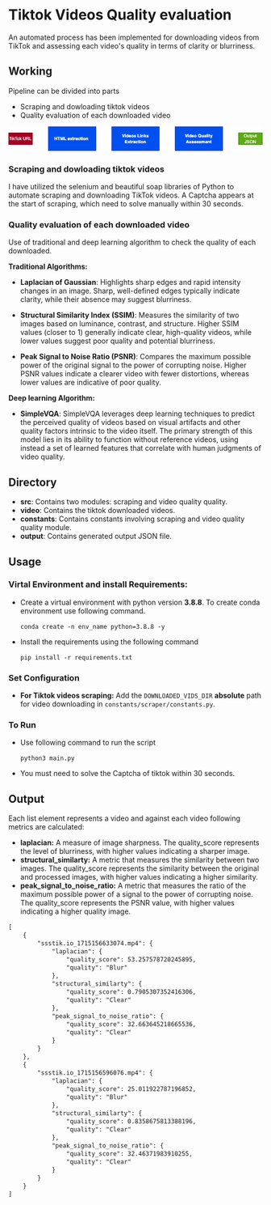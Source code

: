 # Tiktok Videos Quality evaluation
An automated process has been implemented for downloading videos from TikTok and assessing each video's quality in terms of clarity or blurriness.

## Working

Pipeline can be divided into parts
- Scraping and dowloading tiktok videos
- Quality evaluation of each downloaded video

![alt text](diagram/block_diagram.drawio.png)

### Scraping and dowloading tiktok videos
I have utilized the selenium and beautiful soap libraries of Python to automate scraping and downloading TikTok videos. A Captcha appears at the start of scraping, which need to solve manually within 30 seconds.

### Quality evaluation of each downloaded video
Use of traditional and deep learning algorithm to check the quality of each downloaded.

**Traditional Algorithms:**

- **Laplacian of Gaussian**: Highlights sharp edges and rapid intensity changes in an image. Sharp, well-defined edges typically indicate clarity, while their absence may suggest blurriness.

- **Structural Similarity Index (SSIM)**: Measures the similarity of two images based on luminance, contrast, and structure. Higher SSIM values (closer to 1) generally indicate clear, high-quality videos, while lower values suggest poor quality and potential blurriness.

- **Peak Signal to Noise Ratio (PSNR)**: Compares the maximum possible power of the original signal to the power of corrupting noise. Higher PSNR values indicate a clearer video with fewer distortions, whereas lower values are indicative of poor quality.

**Deep learning Algorithm:**

- **SimpleVQA**: SimpleVQA leverages deep learning techniques to predict the perceived quality of videos based on visual artifacts and other quality factors intrinsic to the video itself. The primary strength of this model lies in its ability to function without reference videos, using instead a set of learned features that correlate with human judgments of video quality.

## Directory
- **src**: Contains two modules: scraping and video quality quality.
- **video**: Contains the tiktok downloaded videos.
- **constants**: Contains constants involving scraping and video quality quality module.
- **output**: Contains generated output JSON file.


## Usage
### Virtal Environment and install Requirements:

- Create a virtual environment with python version **3.8.8**. To create conda environment use following command.
    ```
    conda create -n env_name python=3.8.8 -y
    ```
- Install the requirements using the following command
    
    ```
    pip install -r requirements.txt
    ```

### Set Configuration
- **For Tiktok videos scraping:** Add the `DOWNLOADED_VIDS_DIR` **absolute** path for video downloading in `constants/scraper/constants.py`.

### To Run
- Use following command to run the script
    ```
    python3 main.py
    ```
- You must need to solve the Captcha of tiktok within 30 seconds.

## Output
Each list element represents a video and against each video following metrics are calculated:
- **laplacian:** A measure of image sharpness. The quality_score represents the level of blurriness, with higher values indicating a sharper image. 
- **structural_similarty:** A metric that measures the similarity between two images. The quality_score represents the similarity between the original and processed images, with higher values indicating a higher similarity. 
- **peak_signal_to_noise_ratio:** A metric that measures the ratio of the maximum possible power of a signal to the power of corrupting noise. The quality_score represents the PSNR value, with higher values indicating a higher quality image.

```
[
    {
        "ssstik.io_1715156633074.mp4": {
            "laplacian": {
                "quality_score": 53.257578720245895,
                "quality": "Blur"
            },
            "structural_similarty": {
                "quality_score": 0.7905307352416306,
                "quality": "Clear"
            },
            "peak_signal_to_noise_ratio": {
                "quality_score": 32.663645218665536,
                "quality": "Clear"
            }
        }
    },
    {
        "ssstik.io_1715156596076.mp4": {
            "laplacian": {
                "quality_score": 25.011922787196852,
                "quality": "Blur"
            },
            "structural_similarty": {
                "quality_score": 0.8358675813388196,
                "quality": "Clear"
            },
            "peak_signal_to_noise_ratio": {
                "quality_score": 32.46371983910255,
                "quality": "Clear"
            }
        }
    }
]
```